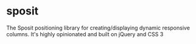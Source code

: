 # sposit
The Sposit positioning library for creating/displaying dynamic responsive columns. It's highly opinionated and built on jQuery and CSS 3
